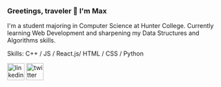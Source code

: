 ### Greetings, traveler 👋 I'm Max
I'm a student majoring in Computer Science at Hunter College. Currently learning Web Development and sharpening my Data Structures and Algorithms skills.

Skills: C++ / JS / React.js/ HTML / CSS / Python



[<img src='https://cdn.jsdelivr.net/npm/simple-icons@3.0.1/icons/linkedin.svg' alt='linkedin' height='40'>](https://www.linkedin.com/in/maxmeyaev/)  [<img src='https://cdn.jsdelivr.net/npm/simple-icons@3.0.1/icons/twitter.svg' alt='twitter' height='40'>](https://twitter.com/maxnonchalant)  


